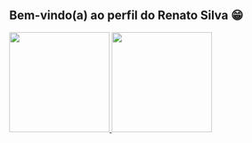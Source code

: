 ## Bem-vindo(a) ao perfil do Renato Silva 😁

 <div>
   <a href="https://github.com/pgmrnt">
   <img height="180em" src="https://github-readme-stats.vercel.app/api?username=Rntpgm&show_icons=true&theme=tokyonight&include_all_commits=true&count_private=true"/>
   <img height="180em" src="https://github-readme-stats.vercel.app/api/top-langs/?username=Rntpgm&layout=compact&langs_count=6&theme=tokyonight"/>

</div>
